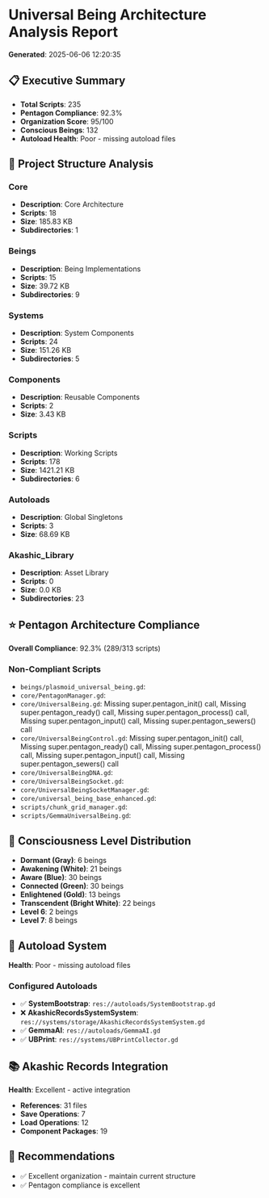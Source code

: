 # Universal Being Architecture Analysis Report
**Generated**: 2025-06-06 12:20:35

## 📋 Executive Summary

- **Total Scripts**: 235
- **Pentagon Compliance**: 92.3%
- **Organization Score**: 95/100
- **Conscious Beings**: 132
- **Autoload Health**: Poor - missing autoload files

## 📁 Project Structure Analysis

### Core
- **Description**: Core Architecture
- **Scripts**: 18
- **Size**: 185.83 KB
- **Subdirectories**: 1

### Beings
- **Description**: Being Implementations
- **Scripts**: 15
- **Size**: 39.72 KB
- **Subdirectories**: 9

### Systems
- **Description**: System Components
- **Scripts**: 24
- **Size**: 151.26 KB
- **Subdirectories**: 5

### Components
- **Description**: Reusable Components
- **Scripts**: 2
- **Size**: 3.43 KB

### Scripts
- **Description**: Working Scripts
- **Scripts**: 178
- **Size**: 1421.21 KB
- **Subdirectories**: 6

### Autoloads
- **Description**: Global Singletons
- **Scripts**: 3
- **Size**: 68.69 KB

### Akashic_Library
- **Description**: Asset Library
- **Scripts**: 0
- **Size**: 0.0 KB
- **Subdirectories**: 23

## ⭐ Pentagon Architecture Compliance

**Overall Compliance**: 92.3%
(289/313 scripts)

### Non-Compliant Scripts
- `beings/plasmoid_universal_being.gd`: 
- `core/PentagonManager.gd`: 
- `core/UniversalBeing.gd`: Missing super.pentagon_init() call, Missing super.pentagon_ready() call, Missing super.pentagon_process() call, Missing super.pentagon_input() call, Missing super.pentagon_sewers() call
- `core/UniversalBeingControl.gd`: Missing super.pentagon_init() call, Missing super.pentagon_ready() call, Missing super.pentagon_process() call, Missing super.pentagon_input() call, Missing super.pentagon_sewers() call
- `core/UniversalBeingDNA.gd`: 
- `core/UniversalBeingSocket.gd`: 
- `core/UniversalBeingSocketManager.gd`: 
- `core/universal_being_base_enhanced.gd`: 
- `scripts/chunk_grid_manager.gd`: 
- `scripts/GemmaUniversalBeing.gd`: 

## 🧠 Consciousness Level Distribution

- **Dormant (Gray)**: 6 beings
- **Awakening (White)**: 21 beings
- **Aware (Blue)**: 30 beings
- **Connected (Green)**: 30 beings
- **Enlightened (Gold)**: 13 beings
- **Transcendent (Bright White)**: 22 beings
- **Level 6**: 2 beings
- **Level 7**: 8 beings

## 🚀 Autoload System

**Health**: Poor - missing autoload files

### Configured Autoloads
- ✅ **SystemBootstrap**: `res://autoloads/SystemBootstrap.gd`
- ❌ **AkashicRecordsSystemSystem**: `res://systems/storage/AkashicRecordsSystemSystem.gd`
- ✅ **GemmaAI**: `res://autoloads/GemmaAI.gd`
- ✅ **UBPrint**: `res://systems/UBPrintCollector.gd`

## 📚 Akashic Records Integration

**Health**: Excellent - active integration
- **References**: 31 files
- **Save Operations**: 7
- **Load Operations**: 12
- **Component Packages**: 19

## 🎯 Recommendations

- ✅ Excellent organization - maintain current structure
- ✅ Pentagon compliance is excellent
